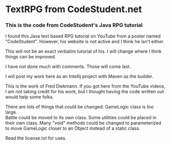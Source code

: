 # TextRPG from CodeStudent.net

### This is the code from CodeStudent's Java RPG tutorial

I found this Java text based RPG tutorial on YouTube from a poster named "CodeStudent". However, his website is not active and I think he isn't either.

This will not be an exact verbatim tutorial of his.  I will change where I think things can be improved.  

I have not done much with comments.  Those will come last.

I will post my work here as an Intellij project with Maven as the builder.

This is the work of Fred Diekmann.  If you got here from the YouTube videos, I am not taking credit for his work, but I thought having the code written out would help some folks.

There are lots of things that could be changed:
GameLogic class is too large.  
Battle could be moved to its own class.
Some utilities could be placed in their own class.
Many "void" methods could be changed to parameterized to move GameLogic closer to an Object instead of a static class.


Read the license.txt for uses.
